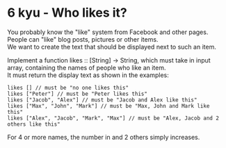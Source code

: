 # 6 kyu - Who likes it?

You probably know the "like" system from Facebook and other pages.  
People can "like" blog posts, pictures or other items.  
We want to create the text that should be displayed next to such an item.

Implement a function likes :: [String] -> String,
which must take in input array,
containing the names of people who like an item.  
It must return the display text as shown in the examples:

```
likes [] // must be "no one likes this"
likes ["Peter"] // must be "Peter likes this"
likes ["Jacob", "Alex"] // must be "Jacob and Alex like this"
likes ["Max", "John", "Mark"] // must be "Max, John and Mark like this"
likes ["Alex", "Jacob", "Mark", "Max"] // must be "Alex, Jacob and 2 others like this"
```

For 4 or more names, the number in and 2 others simply increases.
